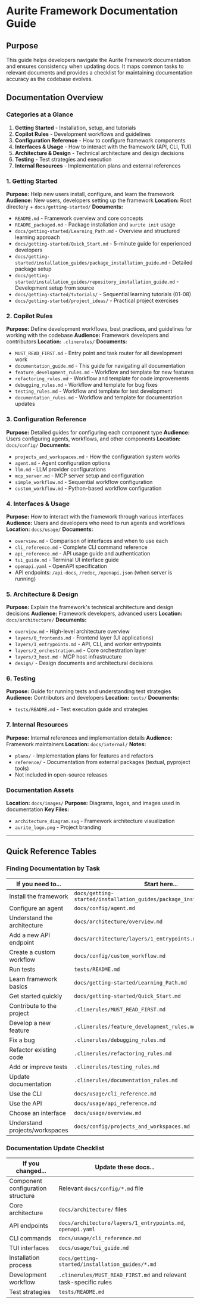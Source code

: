 # Aurite Framework Documentation Guide

## Purpose
This guide helps developers navigate the Aurite Framework documentation and ensures consistency when updating docs. It maps common tasks to relevant documents and provides a checklist for maintaining documentation accuracy as the codebase evolves.

## Documentation Overview

### Categories at a Glance
1. **Getting Started** - Installation, setup, and tutorials
2. **Copilot Rules** - Development workflows and guidelines
3. **Configuration Reference** - How to configure framework components
4. **Interfaces & Usage** - How to interact with the framework (API, CLI, TUI)
5. **Architecture & Design** - Technical architecture and design decisions
6. **Testing** - Test strategies and execution
7. **Internal Resources** - Implementation plans and external references

### 1. Getting Started
**Purpose:** Help new users install, configure, and learn the framework
**Audience:** New users, developers setting up the framework
**Location:** Root directory + `docs/getting-started/`
**Documents:**
- `README.md` - Framework overview and core concepts
- `README_packaged.md` - Package installation and `aurite init` usage
- `docs/getting-started/Learning_Path.md` - Overview and structured learning approach
- `docs/getting-started/Quick_Start.md` - 5-minute guide for experienced developers
- `docs/getting-started/installation_guides/package_installation_guide.md` - Detailed package setup
- `docs/getting-started/installation_guides/repository_installation_guide.md` - Development setup from source
- `docs/getting-started/tutorials/` - Sequential learning tutorials (01-08)
- `docs/getting-started/project_ideas/` - Practical project exercises

### 2. Copilot Rules
**Purpose:** Define development workflows, best practices, and guidelines for working with the codebase
**Audience:** Framework developers and contributors
**Location:** `.clinerules/`
**Documents:**
- `MUST_READ_FIRST.md` - Entry point and task router for all development work
- `documentation_guide.md` - This guide for navigating all documentation
- `feature_development_rules.md` - Workflow and template for new features
- `refactoring_rules.md` - Workflow and template for code improvements
- `debugging_rules.md` - Workflow and template for bug fixes
- `testing_rules.md` - Workflow and template for test development
- `documentation_rules.md` - Workflow and template for documentation updates

### 3. Configuration Reference
**Purpose:** Detailed guides for configuring each component type
**Audience:** Users configuring agents, workflows, and other components
**Location:** `docs/config/`
**Documents:**
- `projects_and_workspaces.md` - How the configuration system works
- `agent.md` - Agent configuration options
- `llm.md` - LLM provider configurations
- `mcp_server.md` - MCP server setup and configuration
- `simple_workflow.md` - Sequential workflow configuration
- `custom_workflow.md` - Python-based workflow configuration

### 4. Interfaces & Usage
**Purpose:** How to interact with the framework through various interfaces
**Audience:** Users and developers who need to run agents and workflows
**Location:** `docs/usage/`
**Documents:**
- `overview.md` - Comparison of interfaces and when to use each
- `cli_reference.md` - Complete CLI command reference
- `api_reference.md` - API usage guide and authentication
- `tui_guide.md` - Terminal UI interface guide
- `openapi.yaml` - OpenAPI specification
- API endpoints: `/api-docs`, `/redoc`, `/openapi.json` (when server is running)

### 5. Architecture & Design
**Purpose:** Explain the framework's technical architecture and design decisions
**Audience:** Framework developers, advanced users
**Location:** `docs/architecture/`
**Documents:**
- `overview.md` - High-level architecture overview
- `layers/0_frontends.md` - Frontend layer (UI applications)
- `layers/1_entrypoints.md` - API, CLI, and worker entrypoints
- `layers/2_orchestration.md` - Core orchestration layer
- `layers/3_host.md` - MCP host infrastructure
- `design/` - Design documents and architectural decisions

### 6. Testing
**Purpose:** Guide for running tests and understanding test strategies
**Audience:** Contributors and developers
**Location:** `tests/`
**Documents:**
- `tests/README.md` - Test execution guide and strategies

### 7. Internal Resources
**Purpose:** Internal references and implementation details
**Audience:** Framework maintainers
**Location:** `docs/internal/`
**Notes:**
- `plans/` - Implementation plans for features and refactors
- `reference/` - Documentation from external packages (textual, pyproject tools)
- Not included in open-source releases

### Documentation Assets
**Location:** `docs/images/`
**Purpose:** Diagrams, logos, and images used in documentation
**Key Files:**
- `architecture_diagram.svg` - Framework architecture visualization
- `aurite_logo.png` - Project branding

---

## Quick Reference Tables

### Finding Documentation by Task
| If you need to...           | Start here...                                        |
| --------------------------- | ---------------------------------------------------- |
| Install the framework       | `docs/getting-started/installation_guides/package_installation_guide.md` |
| Configure an agent          | `docs/config/agent.md`                               |
| Understand the architecture | `docs/architecture/overview.md`                      |
| Add a new API endpoint      | `docs/architecture/layers/1_entrypoints.md`          |
| Create a custom workflow    | `docs/config/custom_workflow.md`                     |
| Run tests                   | `tests/README.md`                                    |
| Learn framework basics      | `docs/getting-started/Learning_Path.md`              |
| Get started quickly         | `docs/getting-started/Quick_Start.md`                |
| Contribute to the project   | `.clinerules/MUST_READ_FIRST.md`                     |
| Develop a new feature       | `.clinerules/feature_development_rules.md`           |
| Fix a bug                   | `.clinerules/debugging_rules.md`                     |
| Refactor existing code      | `.clinerules/refactoring_rules.md`                   |
| Add or improve tests        | `.clinerules/testing_rules.md`                       |
| Update documentation        | `.clinerules/documentation_rules.md`                 |
| Use the CLI                 | `docs/usage/cli_reference.md`                        |
| Use the API                 | `docs/usage/api_reference.md`                        |
| Choose an interface         | `docs/usage/overview.md`                             |
| Understand projects/workspaces | `docs/config/projects_and_workspaces.md`         |

### Documentation Update Checklist
| If you changed...                 | Update these docs...                                 |
| --------------------------------- | ---------------------------------------------------- |
| Component configuration structure | Relevant `docs/config/*.md` file                     |
| Core architecture                 | `docs/architecture/` files                           |
| API endpoints                     | `docs/architecture/layers/1_entrypoints.md`, `openapi.yaml` |
| CLI commands                      | `docs/usage/cli_reference.md`                        |
| TUI interfaces                    | `docs/usage/tui_guide.md`                             |
| Installation process              | `docs/getting-started/installation_guides/*.md`      |
| Development workflow              | `.clinerules/MUST_READ_FIRST.md` and relevant task-specific rules |
| Test strategies                   | `tests/README.md`                                    |
